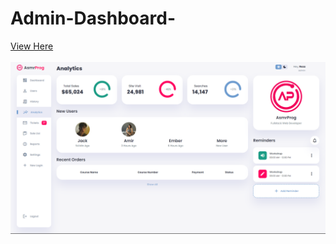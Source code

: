 # Admin-Dashboard-

<a href="https://bashayerrr.github.io/Admin-Dashboard-/">View Here</a><br><br>
<img src="Screenshot 2025-01-08 231052.png">

